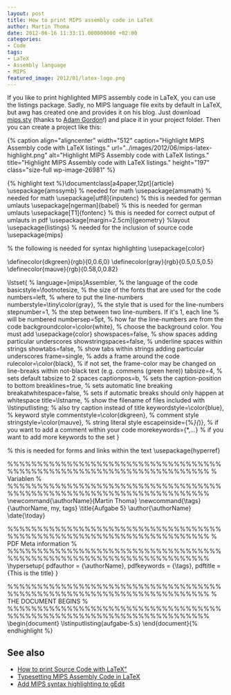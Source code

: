 ```yaml
---
layout: post
title: How to print MIPS assembly code in LaTeX
author: Martin Thoma
date: 2012-06-16 11:33:11.000000000 +02:00
categories:
- Code
tags:
- LaTeX
- Assembly language
- MIPS
featured_image: 2012/01/latex-logo.png
---
```

If you like to print highlighted MIPS assembly code in LaTeX, you can use the listings package. Sadly, no MIPS language file exits by default in LaTeX, but awg has created one and provides it on his blog. Just download <a href='http://martin-thoma.com/wp-content/uploads/2012/06/mips.sty_.zip'>mips.sty</a> (thanks to <a href="http://blog.xvx.ca/typesetting-mips-assembly-with-latex">Adam Gordon</a>!) and place it in your project folder. Then you can create a project like this:

{% caption align="aligncenter" width="512" caption="Highlight MIPS Assembly code with LaTeX listings." url="../images/2012/06/mips-latex-highlight.png" alt="Highlight MIPS Assembly code with LaTeX listings." title="Highlight MIPS Assembly code with LaTeX listings." height="197" class="size-full wp-image-26981" %}

{% highlight text %}\documentclass[a4paper,12pt]{article}
\usepackage{amssymb} % needed for math
\usepackage{amsmath} % needed for math
\usepackage[utf8]{inputenc} % this is needed for german umlauts
\usepackage[ngerman]{babel} % this is needed for german umlauts
\usepackage[T1]{fontenc}    % this is needed for correct output of umlauts in pdf
\usepackage[margin=2.5cm]{geometry} %layout
\usepackage{listings} % needed for the inclusion of source code
\usepackage{mips}
 
% the following is needed for syntax highlighting
\usepackage{color}
  
\definecolor{dkgreen}{rgb}{0,0.6,0}
\definecolor{gray}{rgb}{0.5,0.5,0.5}
\definecolor{mauve}{rgb}{0.58,0,0.82}
 
\lstset{ %
  language=[mips]Assembler,       % the language of the code
  basicstyle=\footnotesize,       % the size of the fonts that are used for the code
  numbers=left,                   % where to put the line-numbers
  numberstyle=\tiny\color{gray},  % the style that is used for the line-numbers
  stepnumber=1,                   % the step between two line-numbers. If it's 1, each line 
                                  % will be numbered
  numbersep=5pt,                  % how far the line-numbers are from the code
  backgroundcolor=\color{white},  % choose the background color. You must add \usepackage{color}
  showspaces=false,               % show spaces adding particular underscores
  showstringspaces=false,         % underline spaces within strings
  showtabs=false,                 % show tabs within strings adding particular underscores
  frame=single,                   % adds a frame around the code
  rulecolor=\color{black},        % if not set, the frame-color may be changed on line-breaks within not-black text (e.g. commens (green here))
  tabsize=4,                      % sets default tabsize to 2 spaces
  captionpos=b,                   % sets the caption-position to bottom
  breaklines=true,                % sets automatic line breaking
  breakatwhitespace=false,        % sets if automatic breaks should only happen at whitespace
  title=\lstname,                 % show the filename of files included with \lstinputlisting;
                                  % also try caption instead of title
  keywordstyle=\color{blue},          % keyword style
  commentstyle=\color{dkgreen},       % comment style
  stringstyle=\color{mauve},         % string literal style
  escapeinside={\%*}{*)},            % if you want to add a comment within your code
  morekeywords={*,...}               % if you want to add more keywords to the set
}
 
% this is needed for forms and links within the text
\usepackage{hyperref}  
 
%%%%%%%%%%%%%%%%%%%%%%%%%%%%%%%%%%%%%%%%%%%%%%%%%%%%%%%%%%%%%%%%%%%%%%
% Variablen                                                          %
%%%%%%%%%%%%%%%%%%%%%%%%%%%%%%%%%%%%%%%%%%%%%%%%%%%%%%%%%%%%%%%%%%%%%%
\newcommand{\authorName}{Martin Thoma}
\newcommand{\tags}{\authorName, my, tags}
\title{Aufgabe 5}
\author{\authorName}
\date{\today}
 
%%%%%%%%%%%%%%%%%%%%%%%%%%%%%%%%%%%%%%%%%%%%%%%%%%%%%%%%%%%%%%%%%%%%%%
% PDF Meta information                                               %
%%%%%%%%%%%%%%%%%%%%%%%%%%%%%%%%%%%%%%%%%%%%%%%%%%%%%%%%%%%%%%%%%%%%%%
\hypersetup{
  pdfauthor   = {\authorName},
  pdfkeywords = {\tags},
  pdftitle    = {This is the title}
} 
 
%%%%%%%%%%%%%%%%%%%%%%%%%%%%%%%%%%%%%%%%%%%%%%%%%%%%%%%%%%%%%%%%%%%%%%
% THE DOCUMENT BEGINS                                                %
%%%%%%%%%%%%%%%%%%%%%%%%%%%%%%%%%%%%%%%%%%%%%%%%%%%%%%%%%%%%%%%%%%%%%%
\begin{document}
    \lstinputlisting{aufgabe-5.s}
\end{document}{% endhighlight %}


<h2>See also</h2>
<ul>
  <li><a href="http://martin-thoma.com/how-to-print-source-code-with-latex/" title="How to print Source Code with LaTeX">How to print Source Code with LaTeX"</a></li>
  <li><a href="http://blog.xvx.ca/typesetting-mips-assembly-with-latex">Typesetting MIPS Assembly Code in LaTeX</a></li>
  <li><a href="http://martin-thoma.com/add-mips-syntax-highlighting-gedit/" title="Add MIPS syntax highlighting to gEdit">Add MIPS syntax highlighting to gEdit</a></li>
</ul>

